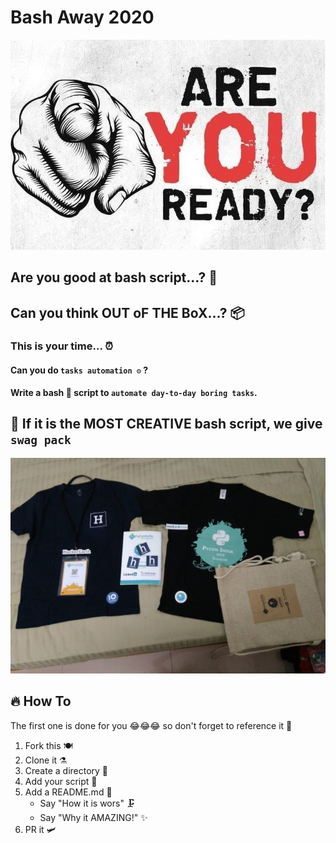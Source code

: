 # Bash Away 2020

![Banner](./tmpBanner.jpg)

## Are you good at bash script...? 💫

## Can you think OUT oF THE BoX...? 📦

### This is your time... ⏰

#### Can you do `tasks automation ⚙️` ?

__Write a bash 🔧 script to `automate day-to-day boring tasks`.__

## 🚀 If it is the MOST CREATIVE bash script, we give `swag pack`

![swag pack](./tmpswagpack.jpg)

## 🔥 How To

The first one is done for you 😂😂😂 so don't forget to reference it 📕

1. Fork this 🍽
2. Clone it ⚗️
3. Create a directory 📂
4. Add your script 🥣
5. Add a README.md 🚧
   - Say "How it is wors" 🗜
   - Say "Why it AMAZING!" ✨
6. PR it 🛩
